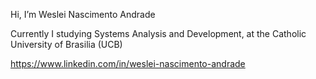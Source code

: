 
Hi, I’m Weslei Nascimento Andrade

Currently I studying Systems Analysis and Development, at the Catholic University of Brasilia (UCB)

https://www.linkedin.com/in/weslei-nascimento-andrade
